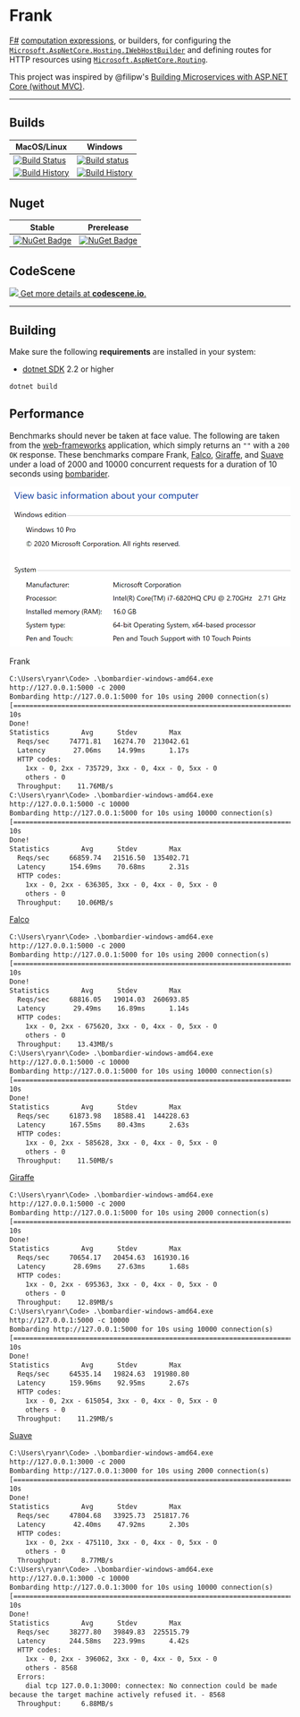 # Frank

[F#](https://fsharp.org/) [computation expressions](https://docs.microsoft.com/en-us/dotnet/fsharp/language-reference/computation-expressions), or builders, for configuring the [`Microsoft.AspNetCore.Hosting.IWebHostBuilder`](https://docs.microsoft.com/en-us/dotnet/api/microsoft.aspnetcore.hosting.iwebhostbuilder?view=aspnetcore-2.0) and defining routes for HTTP resources using [`Microsoft.AspNetCore.Routing`](https://docs.microsoft.com/en-us/aspnet/core/fundamentals/routing?view=aspnetcore-2.1).

This project was inspired by @filipw's [Building Microservices with ASP.NET Core (without MVC)](https://www.strathweb.com/2017/01/building-microservices-with-asp-net-core-without-mvc/).

---

## Builds

MacOS/Linux | Windows
--- | ---
[![Build Status](https://travis-ci.org/frank-fs/frank.png?branch=master)](https://travis-ci.org/frank-fs/frank) | [![Build status](https://ci.appveyor.com/api/projects/status/pt3i73qxyxgjax5d?svg=true)](https://ci.appveyor.com/project/panesofglass/frank)
[![Build History](https://buildstats.info/travisci/chart/frank-fs/frank)](https://travis-ci.org/frank-fs/frank/builds) | [![Build History](https://buildstats.info/appveyor/chart/panesofglass/frank)](https://ci.appveyor.com/project/panesofglass/frank)

## Nuget 

Stable | Prerelease
--- | ---
[![NuGet Badge](https://buildstats.info/nuget/Frank)](https://www.nuget.org/packages/Frank/) | [![NuGet Badge](https://buildstats.info/nuget/Frank?includePreReleases=true)](https://www.nuget.org/packages/Frank/)

## CodeScene

[![](https://codescene.io/projects/4775/status.svg) Get more details at **codescene.io**.](https://codescene.io/projects/4775/jobs/latest-successful/results)

---

## Building

Make sure the following **requirements** are installed in your system:

* [dotnet SDK](https://www.microsoft.com/net/download/core) 2.2 or higher

```
dotnet build
```

## Performance

Benchmarks should never be taken at face value. The following are taken from the [web-frameworks](https://github.com/the-benchmarker/web-frameworks) application, which simply returns an `""` with a `200 OK` response.
These benchmarks compare Frank, [Falco](https://github.com/pimbrouwers/Falco), [Giraffe](https://github.com/giraffe-fsharp/Giraffe), and [Suave](https://suave.io/) under a load of 2000 and 10000 concurrent requests for a duration of 10 seconds using [bombarider](https://github.com/codesenberg/bombardier).

![Test machine stats](img/computer-info.png)

Frank
```
C:\Users\ryanr\Code> .\bombardier-windows-amd64.exe http://127.0.0.1:5000 -c 2000
Bombarding http://127.0.0.1:5000 for 10s using 2000 connection(s)
[===========================================================================================================] 10s
Done!
Statistics        Avg      Stdev        Max
  Reqs/sec     74771.81   16274.70  213042.61
  Latency       27.06ms    14.99ms      1.17s
  HTTP codes:
    1xx - 0, 2xx - 735729, 3xx - 0, 4xx - 0, 5xx - 0
    others - 0
  Throughput:    11.76MB/s
C:\Users\ryanr\Code> .\bombardier-windows-amd64.exe http://127.0.0.1:5000 -c 10000
Bombarding http://127.0.0.1:5000 for 10s using 10000 connection(s)
[===========================================================================================================] 10s
Done!
Statistics        Avg      Stdev        Max
  Reqs/sec     66859.74   21516.50  135402.71
  Latency      154.69ms    70.68ms      2.31s
  HTTP codes:
    1xx - 0, 2xx - 636305, 3xx - 0, 4xx - 0, 5xx - 0
    others - 0
  Throughput:    10.06MB/s
```

[Falco](https://github.com/pimbrouwers/Falco)
```
C:\Users\ryanr\Code> .\bombardier-windows-amd64.exe http://127.0.0.1:5000 -c 2000
Bombarding http://127.0.0.1:5000 for 10s using 2000 connection(s)
[===========================================================================================================] 10s
Done!
Statistics        Avg      Stdev        Max
  Reqs/sec     68816.05   19014.03  260693.85
  Latency       29.49ms    16.89ms      1.14s
  HTTP codes:
    1xx - 0, 2xx - 675620, 3xx - 0, 4xx - 0, 5xx - 0
    others - 0
  Throughput:    13.43MB/s
C:\Users\ryanr\Code> .\bombardier-windows-amd64.exe http://127.0.0.1:5000 -c 10000
Bombarding http://127.0.0.1:5000 for 10s using 10000 connection(s)
[===========================================================================================================] 10s
Done!
Statistics        Avg      Stdev        Max
  Reqs/sec     61873.98   18588.41  144228.63
  Latency      167.55ms    80.43ms      2.63s
  HTTP codes:
    1xx - 0, 2xx - 585628, 3xx - 0, 4xx - 0, 5xx - 0
    others - 0
  Throughput:    11.50MB/s
```

[Giraffe](https://github.com/giraffe-fsharp/Giraffe)
```
C:\Users\ryanr\Code> .\bombardier-windows-amd64.exe http://127.0.0.1:5000 -c 2000
Bombarding http://127.0.0.1:5000 for 10s using 2000 connection(s)
[===========================================================================================================] 10s
Done!
Statistics        Avg      Stdev        Max
  Reqs/sec     70654.17   20454.63  161930.16
  Latency       28.69ms    27.63ms      1.68s
  HTTP codes:
    1xx - 0, 2xx - 695363, 3xx - 0, 4xx - 0, 5xx - 0
    others - 0
  Throughput:    12.89MB/s
C:\Users\ryanr\Code> .\bombardier-windows-amd64.exe http://127.0.0.1:5000 -c 10000
Bombarding http://127.0.0.1:5000 for 10s using 10000 connection(s)
[===========================================================================================================] 10s
Done!
Statistics        Avg      Stdev        Max
  Reqs/sec     64535.14   19824.63  191980.80
  Latency      159.96ms    92.95ms      2.67s
  HTTP codes:
    1xx - 0, 2xx - 615054, 3xx - 0, 4xx - 0, 5xx - 0
    others - 0
  Throughput:    11.29MB/s
```

[Suave](https://suave.io/)
```
C:\Users\ryanr\Code> .\bombardier-windows-amd64.exe http://127.0.0.1:3000 -c 2000
Bombarding http://127.0.0.1:3000 for 10s using 2000 connection(s)
[===========================================================================================================] 10s
Done!
Statistics        Avg      Stdev        Max
  Reqs/sec     47804.68   33925.73  251817.76
  Latency       42.40ms    47.92ms      2.30s
  HTTP codes:
    1xx - 0, 2xx - 475110, 3xx - 0, 4xx - 0, 5xx - 0
    others - 0
  Throughput:     8.77MB/s
C:\Users\ryanr\Code> .\bombardier-windows-amd64.exe http://127.0.0.1:3000 -c 10000
Bombarding http://127.0.0.1:3000 for 10s using 10000 connection(s)
[===========================================================================================================] 10s
Done!
Statistics        Avg      Stdev        Max
  Reqs/sec     38277.80   39849.83  225515.79
  Latency      244.58ms   223.99ms      4.42s
  HTTP codes:
    1xx - 0, 2xx - 396062, 3xx - 0, 4xx - 0, 5xx - 0
    others - 8568
  Errors:
    dial tcp 127.0.0.1:3000: connectex: No connection could be made because the target machine actively refused it. - 8568
  Throughput:     6.88MB/s
```
